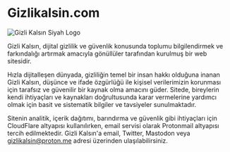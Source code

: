 # Gizlikalsin.com

![Gizli Kalsın Siyah Logo](../assets/images/3.png)
    


Gizli Kalsın, dijital gizlilik ve güvenlik konusunda toplumu bilgilendirmek ve farkındalığı artırmak amacıyla gönüllüler tarafından kurulmuş bir web sitesidir. 

Hızla dijitalleşen dünyada, gizliliğin temel bir insan hakkı olduğuna inanan Gizli Kalsın, düşünce ve ifade özgürlüğü ile kişisel verilerimizin korunması için tarafsız ve güvenilir bir kaynak olma amacını güder. Sitede, bireylerin kendi ihtiyaçları ve kaynakları doğrultusunda karar vermelerine yardımcı olmak için basit ve sistematik bilgiler ve tavsiyeler sunulmaktadır. 

Sitenin analitik, içerik dağıtımı, barındırma ve güvenlik gibi ihtiyaçları için CloudFlare altyapısı kullanılırken, email servisi olarak Protonmail altyapısı tercih edilmektedir. Gizli Kalsın'a email, Twitter, Mastodon veya gizlikalsin@proton.me adresi üzerinden ulaşılabilirsiniz.